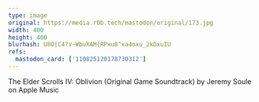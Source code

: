 ```yaml
---
type: image
original: https://media.r0b.tech/mastodon/original/173.jpg
width: 400
height: 400
blurhash: U8O|C4?v~WbuXAM{RPxu8^xa4oxu_2kDxuIU
refs:
  mastodon_card: ['110825120178730312']
---
```


The Elder Scrolls IV: Oblivion (Original Game Soundtrack) by Jeremy Soule on Apple Music
